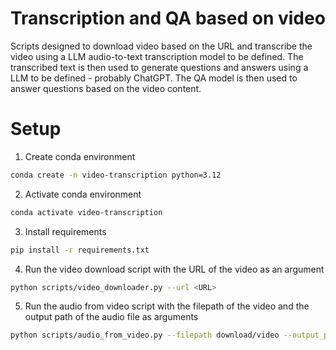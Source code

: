 # Transcription and QA based on video
Scripts designed to download video based on the URL and transcribe the video using a LLM audio-to-text transcription model to be defined. 
The transcribed text is then used to generate questions and answers using a LLM to be defined - probably ChatGPT. 
The QA model is then used to answer questions based on the video content.

# Setup

1. Create conda environment

```bash
conda create -n video-transcription python=3.12
```

2. Activate conda environment

```bash
conda activate video-transcription
```

3. Install requirements

```bash
pip install -r requirements.txt
```

4. Run the video download script with the URL of the video as an argument

```bash
python scripts/video_downloader.py --url <URL>
```

5. Run the audio from video script with the filepath of the video and the output path of the audio file as arguments

```bash
python scripts/audio_from_video.py --filepath download/video --output_path download/audio.wav
```


